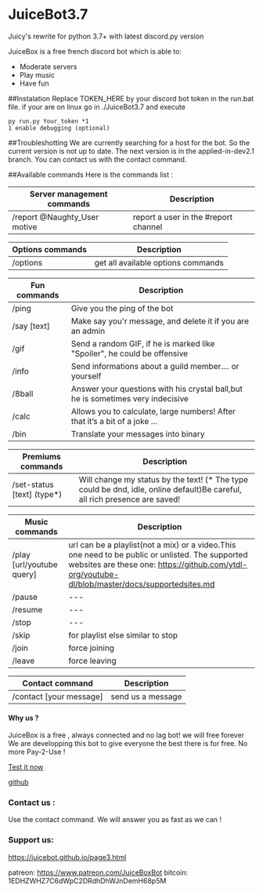 # JuiceBot3.7
 Juicy's rewrite for python 3.7+ with latest discord.py version

JuiceBox is a free french discord bot which is able to:

  - Moderate servers
  - Play music
  - Have fun

##Instalation
Replace TOKEN_HERE by your discord bot token in the run.bat file.
if your are on linux go in ./JuiceBot3.7 and execute 
``````
py run.py Your_token *1
1 enable debugging (optional)
``````

##Troubleshotting
We are currently searching for a host for the bot. So the current version is not up to date. The next version is in the applied-in-dev2.1 branch.
You can contact us with the contact command.

##Available commands
Here is the commands list :

| Server management commands | Description |
|---|---|
| /report @Naughty_User motive |  report a user in the #report channel |

| Options commands | Description |
|---|---|
| /options | get all available options commands |


| Fun commands | Description |
|---|---|
| /ping | Give you the ping of the bot |
| /say [text] | Make say you'r message, and delete it if you are an admin |
| /gif | Send a random GIF, if he is marked like "Spoiler", he could be offensive |
| /info | Send informations about a guild member.... or yourself |
| /8ball | Answer your questions with his crystal ball,but he is sometimes very indecisive |
| /calc | Allows you to calculate, large numbers! After that it’s a bit of a joke ... |
| /bin | Translate your messages into binary |

| Premiums commands | Description |
|---|---|
| /set-status [text] (type*) | Will change my status by the text! (* The type could be dnd, idle, online default)Be careful, all rich presence are saved! |

| Music commands | Description |
|---|---|
| /play [url/youtube query] | url can be a playlist(not a mix) or a video.This one need to be public or unlisted. The supported websites are these one: https://github.com/ytdl-org/youtube-dl/blob/master/docs/supportedsites.md
| /pause | --- |
| /resume | --- |
| /stop | --- |
| /skip | for playlist else similar to stop |
| /join | force joining |
| /leave | force leaving |

|Contact command | Description |
|---|---|
| /contact [your message] | send us a message | 

#### Why us ?

JuiceBox is a free , always connected and no lag bot!
    we will free forever
    We are developping this bot to give everyone the best there is for free. No more Pay-2-Use !
    
[Test it now](https://discordapp.com/oauth2/authorize?client_id=528268989525131274&scope=bot&permissions=2146958847)

[github](https://github.com/v0ltis/juicebox)

### Contact us :
Use the contact command. We will answer you as fast as we can !

### Support us:
https://juicebot.github.io/page3.html

patreon: https://www.patreon.com/JuiceBoxBot
bitcoin: 1EDHZWHZ7C6dWpC2DRdhDhWJnDemH68p5M 